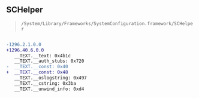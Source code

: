 ## SCHelper

> `/System/Library/Frameworks/SystemConfiguration.framework/SCHelper`

```diff

-1296.2.1.0.0
+1296.40.6.0.0
   __TEXT.__text: 0x4b1c
   __TEXT.__auth_stubs: 0x720
-  __TEXT.__const: 0x40
+  __TEXT.__const: 0x48
   __TEXT.__oslogstring: 0x497
   __TEXT.__cstring: 0x3ba
   __TEXT.__unwind_info: 0xd4

```
